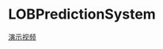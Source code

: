 # LOBPredictionSystem

[演示视频](https://www.bilibili.com/video/BV1Ng4y147Fw/?vd_source=6dc30c2ee8763d5f09206a9be77786a8)
